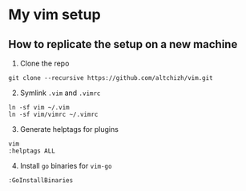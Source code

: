 # My vim setup
## How to replicate the setup on a new machine
1. Clone the repo
```
git clone --recursive https://github.com/altchizh/vim.git
```
2. Symlink `.vim` and `.vimrc`
```
ln -sf vim ~/.vim
ln -sf vim/vimrc ~/.vimrc
```
3. Generate helptags for plugins
```
vim
:helptags ALL
```
4. Install `go` binaries for `vim-go`
```
:GoInstallBinaries
```

